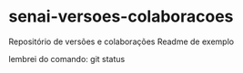 # senai-versoes-colaboracoes
Repositório de versões e colaborações
Readme de exemplo

lembrei do comando: git status
